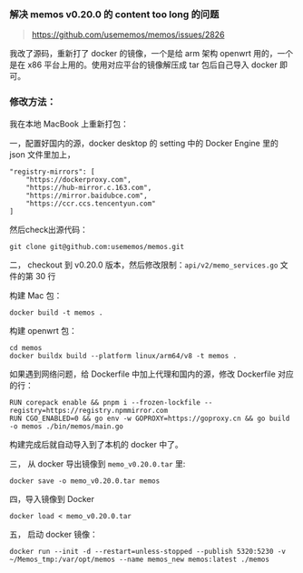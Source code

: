 ### 解决 memos v0.20.0 的 content too long 的问题

> <https://github.com/usememos/memos/issues/2826>

我改了源码，重新打了 docker 的镜像，一个是给 arm 架构 openwrt 用的，一个是在 x86 平台上用的。使用对应平台的镜像解压成 tar 包后自己导入 docker 即可。

### 修改方法：

我在本地 MacBook 上重新打包：

一，配置好国内的源，docker desktop 的 setting 中的 Docker Engine 里的 json 文件里加上，

    "registry-mirrors": [
        "https://dockerproxy.com",
        "https://hub-mirror.c.163.com",
        "https://mirror.baidubce.com",
        "https://ccr.ccs.tencentyun.com"
    ]

然后check出源代码：

    git clone git@github.com:usememos/memos.git

二， checkout 到 v0.20.0 版本，然后修改限制：`api/v2/memo_services.go` 文件的第 30 行

构建 Mac 包：

    docker build -t memos .

构建 openwrt 包：

    cd memos
    docker buildx build --platform linux/arm64/v8 -t memos .

如果遇到网络问题，给 Dockerfile 中加上代理和国内的源，修改 Dockerfile 对应的行：

    RUN corepack enable && pnpm i --frozen-lockfile --registry=https://registry.npmmirror.com
    RUN CGO_ENABLED=0 && go env -w GOPROXY=https://goproxy.cn && go build -o memos ./bin/memos/main.go

构建完成后就自动导入到了本机的 docker 中了。
    
三， 从 docker 导出镜像到 `memo_v0.20.0.tar` 里: 

    docker save -o memo_v0.20.0.tar memos

四，导入镜像到 Docker

    docker load < memo_v0.20.0.tar

五， 启动 docker 镜像：

    docker run --init -d --restart=unless-stopped --publish 5320:5230 -v ~/Memos_tmp:/var/opt/memos --name memos_new memos:latest ./memos

